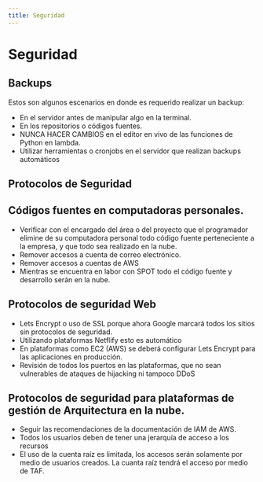 ```yaml
---
title: Seguridad
---
```

# Seguridad

## Backups 
Estos son algunos escenarios en donde es requerido realizar un backup:
*	En el servidor antes de manipular algo en la terminal.
*	En los repositorios o códigos fuentes.
*	NUNCA HACER CAMBIOS en el editor en vivo de las funciones de Python en lambda.
*	Utilizar herramientas o cronjobs en el servidor que realizan backups automáticos

## Protocolos de Seguridad

## Códigos fuentes en computadoras personales.

- Verificar con el encargado del área o del proyecto que el programador elimine de su computadora personal todo código fuente perteneciente a la empresa, y que todo sea realizado en la nube.
- Remover accesos a cuenta de correo electrónico.
- Remover accesos a cuentas de AWS
- Mientras se encuentra en labor con SPOT todo el código fuente y desarrollo serán en la nube.

## Protocolos de seguridad Web

- Lets Encrypt o uso de SSL porque ahora Google marcará todos los sitios sin protocolos de seguridad.
- Utilizando plataformas Netflify esto es automático
- En plataformas como EC2 (AWS) se deberá configurar Lets Encrypt para las aplicaciones en producción.
- Revisión de todos los puertos en las plataformas, que no sean vulnerables de ataques de hijacking ni tampoco DDoS

## Protocolos de seguridad para plataformas de gestión de Arquitectura en la nube.

- Seguir las recomendaciones de la documentación de IAM de AWS.
- Todos los usuarios deben de tener una jerarquía de acceso a los recursos
- El uso de la cuenta raíz es limitada, los accesos serán solamente por medio de usuarios creados. La cuanta raíz tendrá el acceso por medio de TAF.
